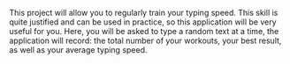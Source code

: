 This project will allow you to regularly train your typing speed. This skill is quite justified and can be used in practice, so this application will be very useful for you. Here, you will be asked to type a random text at a time, the application will record: the total number of your workouts, your best result, as well as your average typing speed.